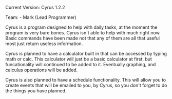 Current Version: Cyrus 1.2.2

Team:
    - Mark (Lead Programmer)

Cyrus is a program designed to help with daily tasks, at the moment the program is very bare bones. Cyrus isn't able to help with much right now. Basic commands have been made not that any of them are all that useful most just return useless information.

Cyrus is planned to have a calculator built in that can be accessed by typing math or calc. This calculator will just be a basic calculator at first, but funcationality will continued to be added to it. Eventually graphing, and calculus operations will be added.

Cyrus is also planned to have a schedule functionality. This will allow you to create events that will be emailed to you, by Cyrus, so you don't forget to do the things you have planned.
